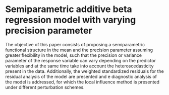 # Semiparametric additive beta regression model with varying precision parameter
The objective of this paper  consists of proposing a semiparametric functional structure in the mean and the precision parameter assuming greater flexibility in the model, such that the precision or variance parameter of the response variable can vary depending on the predictor variables and at the same time take into account the heteroscedasticity present in the data.  Additionally, the weighted standardized residuals for the residual analysis of the model are presented and e diagnostic analysis of the model is addressed, for which the local influence method is presented under different perturbation schemes.
